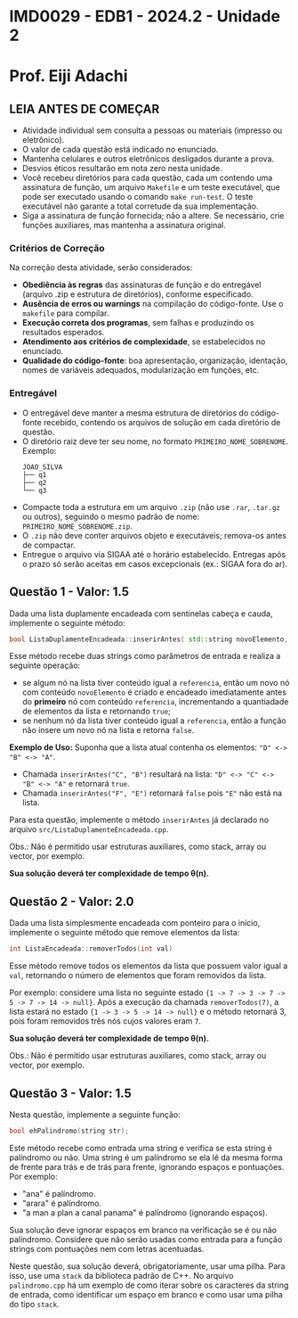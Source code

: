 # IMD0029 - EDB1 - 2024.2 - Unidade 2
# Prof. Eiji Adachi

## **LEIA ANTES DE COMEÇAR**

- Atividade individual sem consulta a pessoas ou materiais (impresso ou eletrônico).
- O valor de cada questão está indicado no enunciado.
- Mantenha celulares e outros eletrônicos desligados durante a prova.
- Desvios éticos resultarão em nota zero nesta unidade.
- Você recebeu diretórios para cada questão, cada um contendo uma assinatura de função, um arquivo ``Makefile`` e um teste executável, que pode ser executado usando o comando ``make run-test``. O teste executável não garante a total corretude da sua implementação. 
- Siga a assinatura de função fornecida; não a altere. Se necessário, crie funções auxiliares, mas mantenha a assinatura original.

### Critérios de Correção

Na correção desta atividade, serão considerados:

- **Obediência às regras** das assinaturas de função e do entregável (arquivo .zip e estrutura de diretórios), conforme especificado.
- **Ausência de erros ou warnings** na compilação do código-fonte. Use o `makefile` para compilar.
- **Execução correta dos programas**, sem falhas e produzindo os resultados esperados.
- **Atendimento aos critérios de complexidade**, se estabelecidos no enunciado.
- **Qualidade do código-fonte**: boa apresentação, organização, identação, nomes de variáveis adequados, modularização em funções, etc.

### Entregável

- O entregável deve manter a mesma estrutura de diretórios do código-fonte recebido, contendo os arquivos de solução em cada diretório de questão.
- O diretório raiz deve ter seu nome, no formato `PRIMEIRO_NOME_SOBRENOME`. Exemplo:
  ```
  JOAO_SILVA
  ├── q1
  ├── q2
  └── q3
  ```
- Compacte toda a estrutura em um arquivo `.zip` (não use `.rar`, `.tar.gz` ou outros), seguindo o mesmo padrão de nome: `PRIMEIRO_NOME_SOBRENOME.zip`.
- O `.zip` não deve conter arquivos objeto e executáveis; remova-os antes de compactar.
- Entregue o arquivo via SIGAA até o horário estabelecido. Entregas após o prazo só serão aceitas em casos excepcionais (ex.: SIGAA fora do ar).

<div style="page-break-after: always;"/>

## Questão 1 - Valor: 1.5
Dada uma lista duplamente encadeada com sentinelas cabeça e cauda, implemente o seguinte método:

``` c++
bool ListaDuplamenteEncadeada::inserirAntes( std::string novoElemento, std::string referencia )
```

Esse método recebe duas strings como parâmetros de entrada e realiza a seguinte operação: 
- se algum nó na lista tiver conteúdo igual a `referencia`, então um novo nó com conteúdo `novoElemento` é criado e encadeado imediatamente antes do **primeiro** nó com conteúdo `referencia`, incrementando a quantiadade de elementos da lista e retornando `true`; 
- se nenhum nó da lista tiver conteúdo igual a `referencia`, então a função não insere um novo nó na lista e retorna `false`.

**Exemplo de Uso:** Suponha que a lista atual contenha os elementos: `"D" <-> "B" <-> "A"`.

- Chamada `inserirAntes("C", "B")` resultará na lista: `"D" <-> "C" <-> "B" <-> "A"` e retornará `true`.
- Chamada `inserirAntes("F", "E")` retornará `false` pois `"E"` não está na lista.

Para esta questão, implemente o método `inserirAntes` já declarado no arquivo `src/ListaDuplamenteEncadeada.cpp`. 

Obs.: Não é permitido usar estruturas auxiliares, como stack, array ou vector, por exemplo.

**Sua solução deverá ter complexidade de tempo θ(n).**

<div style="page-break-after: always;"/>

## Questão 2 - Valor: 2.0
Dada uma lista simplesmente encadeada com ponteiro para o início, implemente o seguinte método que remove elementos da lista:

``` c++
int ListaEncadeada::removerTodos(int val)
```
Esse método remove todos os elementos da lista que possuem valor igual a ``val``, retornando o número de elementos que foram removidos da lista. 

Por exemplo: considere uma lista no seguinte estado ``{1 -> 7 -> 3 -> 7 -> 5 -> 7 -> 14 -> null}``. Após a execução da chamada ``removerTodos(7)``, a lista estará no estado ``{1 -> 3 -> 5 -> 14 -> null}`` e o método retornará 3, pois foram removidos três nós cujos valores eram ``7``. 

**Sua solução deverá ter complexidade de tempo θ(n).**

Obs.: Não é permitido usar estruturas auxiliares, como stack, array ou vector, por exemplo.

<div style="page-break-after: always;"/>

## Questão 3 - Valor: 1.5
Nesta questão, implemente a seguinte função:

```c++
bool ehPalindromo(string str);
```

Este método recebe como entrada uma string e verifica se esta string é palíndromo ou não. Uma string é um palíndromo se ela lê da mesma forma de frente para trás e de trás para frente, ignorando espaços e pontuações. Por exemplo:  
- "ana" é palíndromo.  
- "arara" é palíndromo.  
- "a man a plan a canal panama" é palíndromo (ignorando espaços).

Sua solução deve ignorar espaços em branco na verificação se é ou não palíndromo. Considere que não serão usadas como entrada para a função strings com pontuações nem com letras acentuadas.

Neste questão, sua solução deverá, obrigatoriamente, usar uma pilha. Para isso, use uma ``stack`` da biblioteca padrão de C++. No arquivo `palindromo.cpp` há um exemplo de como iterar sobre os caracteres da string de entrada, como identificar um espaço em branco e como usar uma pilha do tipo ``stack``.

